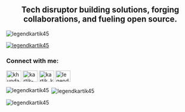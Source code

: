 <h2 align="center">Tech disruptor building solutions, forging collaborations, and fueling open source.</h2>

<p align="left"> <img src="https://komarev.com/ghpvc/?username=legendkartik45&label=Profile%20views&color=0e75b6&style=flat" alt="legendkartik45" /> </p>

<p align="left"> <a href="https://github.com/ryo-ma/github-profile-trophy"><img src="https://github-profile-trophy.vercel.app/?username=legendkartik45" alt="legendkartik45" /></a> </p>

<h3 align="left">Connect with me:</h3>
<p align="left">
<a href="https://twitter.com/khunda_kartik" target="blank"><img align="center" src="https://raw.githubusercontent.com/rahuldkjain/github-profile-readme-generator/master/src/images/icons/Social/twitter.svg" alt="khunda_kartik" height="30" width="40" /></a>
<a href="https://linkedin.com/in/kartik-khunda" target="blank"><img align="center" src="https://raw.githubusercontent.com/rahuldkjain/github-profile-readme-generator/master/src/images/icons/Social/linked-in-alt.svg" alt="kartik-khunda" height="30" width="40" /></a>
<a href="https://www.hackerrank.com/kartik_khuda_45" target="blank"><img align="center" src="https://raw.githubusercontent.com/rahuldkjain/github-profile-readme-generator/master/src/images/icons/Social/hackerrank.svg" alt="kartik_khuda_45" height="30" width="40" /></a>
<a href="https://www.leetcode.com/legendkartik" target="blank"><img align="center" src="https://raw.githubusercontent.com/rahuldkjain/github-profile-readme-generator/master/src/images/icons/Social/leet-code.svg" alt="legendkartik45" height="30" width="40" /></a>
</p>

<p><img align="left" src="https://github-readme-stats.vercel.app/api/top-langs?username=legendkartik45&show_icons=true&locale=en&layout=compact" alt="legendkartik45" /></p>

<p>&nbsp;<img align="center" src="https://github-readme-stats.vercel.app/api?username=legendkartik45&show_icons=true&locale=en" alt="legendkartik45" /></p>

<p><img align="center" src="https://github-readme-streak-stats.herokuapp.com/?user=legendkartik45&" alt="legendkartik45" /></p>
